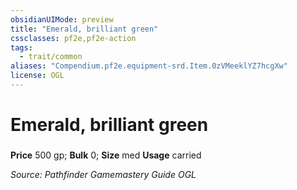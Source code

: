 ```yaml
---
obsidianUIMode: preview
title: "Emerald, brilliant green"
cssclasses: pf2e,pf2e-action
tags:
  - trait/common
aliases: "Compendium.pf2e.equipment-srd.Item.0zVMeeklYZ7hcgXw"
license: OGL
---
```

# Emerald, brilliant green

### 


**Price** 500 gp; 
**Bulk** 0; **Size** med
**Usage** carried



*Source: Pathfinder Gamemastery Guide*
*OGL*